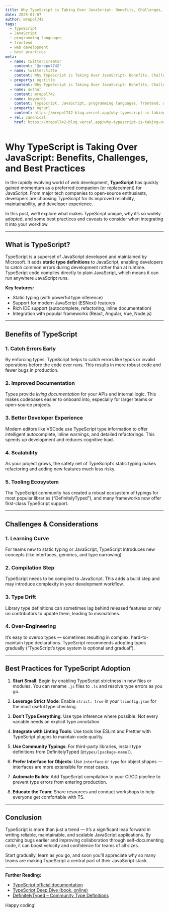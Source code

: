 ```yaml
---
title: Why TypeScript is Taking Over JavaScript- Benefits, Challenges, and Best Practices
date: 2025-07-07
author: mrepol742
tags:
  - TypeScript
  - JavaScript
  - programming languages
  - frontend
  - web development
  - best practices
meta:
  - name: twitter:creator
    content: '@mrepol742'
  - name: twitter:title
    content: Why TypeScript is Taking Over JavaScript- Benefits, Challenges, and Best Practices
  - property: og:title
    content: Why TypeScript is Taking Over JavaScript- Benefits, Challenges, and Best Practices
  - name: author
    content: mrepol742
  - name: keywords
    content: TypeScript, JavaScript, programming languages, frontend, web development, best practices
  - property: og:url
    content: https://mrepol742-blog.vercel.app/why-typescript-is-taking-over-javascript-benefits-challenges-and-best-practices/
  - rel: canonical
    href: https://mrepol742-blog.vercel.app/why-typescript-is-taking-over-javascript-benefits-challenges-and-best-practices/
---
```


# Why TypeScript is Taking Over JavaScript: Benefits, Challenges, and Best Practices

In the rapidly evolving world of web development, **TypeScript** has quickly gained momentum as a preferred companion (or replacement) for JavaScript. From major tech companies to open-source enthusiasts, developers are choosing TypeScript for its improved reliability, maintainability, and developer experience.

In this post, we’ll explore what makes TypeScript unique, why it’s so widely adopted, and some best practices and caveats to consider when integrating it into your workflow.

---

## What is TypeScript?

TypeScript is a superset of JavaScript developed and maintained by Microsoft. It adds **static type definitions** to JavaScript, enabling developers to catch common errors during development rather than at runtime. TypeScript code compiles directly to plain JavaScript, which means it can run anywhere JavaScript runs.

**Key features:**
- Static typing (with powerful type inference)
- Support for modern JavaScript (ESNext) features
- Rich IDE support (autocomplete, refactoring, inline documentation)
- Integration with popular frameworks (React, Angular, Vue, Node.js)

---

## Benefits of TypeScript

### 1. **Catch Errors Early**
By enforcing types, TypeScript helps to catch errors like typos or invalid operations before the code ever runs. This results in more robust code and fewer bugs in production.

### 2. **Improved Documentation**
Types provide *living documentation* for your APIs and internal logic. This makes codebases easier to onboard into, especially for larger teams or open-source projects.

### 3. **Better Developer Experience**
Modern editors like VSCode use TypeScript type information to offer intelligent autocomplete, inline warnings, and detailed refactorings. This speeds up development and reduces cognitive load.

### 4. **Scalability**
As your project grows, the safety net of TypeScript’s static typing makes refactoring and adding new features much less risky.

### 5. **Tooling Ecosystem**
The TypeScript community has created a robust ecosystem of typings for most popular libraries (“DefinitelyTyped”), and many frameworks now offer first-class TypeScript support.

---

## Challenges & Considerations

### 1. **Learning Curve**
For teams new to static typing or JavaScript, TypeScript introduces new concepts (like interfaces, generics, and type narrowing).

### 2. **Compilation Step**
TypeScript needs to be compiled to JavaScript. This adds a build step and may introduce complexity in your development workflow.

### 3. **Type Drift**
Library type definitions can sometimes lag behind released features or rely on contributors to update them, leading to mismatches.

### 4. **Over-Engineering**
It’s easy to overdo types — sometimes resulting in complex, hard-to-maintain type declarations. TypeScript recommends adopting types gradually (“TypeScript’s type system is optional and gradual”).

---

## Best Practices for TypeScript Adoption

1. **Start Small**: Begin by enabling TypeScript strictness in new files or modules. You can rename `.js` files to `.ts` and resolve type errors as you go.

2. **Leverage Strict Mode**: Enable `strict: true` in your `tsconfig.json` for the most useful type checking.

3. **Don’t Type Everything**: Use type inference where possible. Not every variable needs an explicit type annotation.

4. **Integrate with Linting Tools**: Use tools like ESLint and Prettier with TypeScript plugins to maintain code quality.

5. **Use Community Typings**: For third-party libraries, install type definitions from DefinitelyTyped (`@types/[package-name]`).

6. **Prefer Interface for Objects**: Use `interface` or `type` for object shapes — interfaces are more extensible for most cases.

7. **Automate Builds**: Add TypeScript compilation to your CI/CD pipeline to prevent type errors from entering production.

8. **Educate the Team**: Share resources and conduct workshops to help everyone get comfortable with TS.

---

## Conclusion

TypeScript is more than just a trend — it’s a significant leap forward in writing reliable, maintainable, and scalable JavaScript applications. By catching bugs earlier and improving collaboration through self-documenting code, it can boost velocity and confidence for teams of all sizes.

Start gradually, learn as you go, and soon you’ll appreciate why so many teams are making TypeScript a central part of their JavaScript stack.

---

**Further Reading:**
- [TypeScript official documentation](https://www.typescriptlang.org/docs/)
- [TypeScript Deep Dive (book, online)](https://basarat.gitbook.io/typescript/)
- [DefinitelyTyped – Community Type Definitions](https://definitelytyped.org/)

Happy coding!
